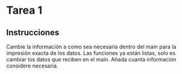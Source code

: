 # Tarea 1

## Instrucciones

Cambie la información a como sea necesaria dentro del main para la impresión exacta de los datos. 
Las funciones ya están listas, solo es cambiar los datos que reciben en el main.
Añada cuanta información considere necesaria.